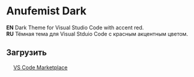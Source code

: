 # Anufemist Dark

**EN** Dark Theme for Visual Studio Code with accent red. \
**RU** Тёмная тема для Visual Stduio Code с красным акцентным цветом.


## Загрузить

<img src=https://code.visualstudio.com/assets/images/code-stable.png width=15px> [VS Code Marketplace](https://)